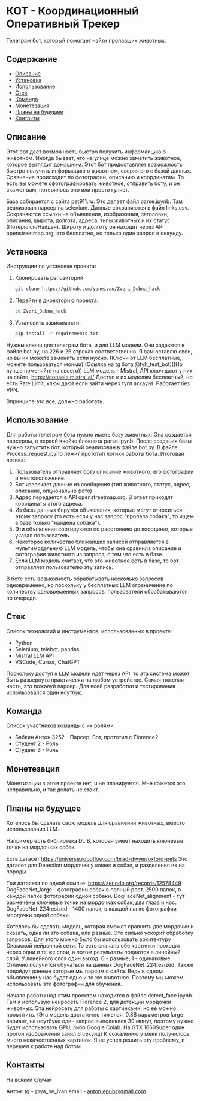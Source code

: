 # КОТ - Координационный Оперативный Трекер

Телеграм бот, который помогает найти пропавших животных.

## Содержание

- [Описание](#описание)
- [Установка](#установка)
- [Использование](#использование)
- [Стек](#Стек)
- [Команда](#команда)
- [Монетезация](#Монетезация)
- [Планы на будущее](#планы-на-будущее)
- [Контакты](#контакты)

## Описание

Этот бот дает возможность быстро получить информаицию о животном. Иногда бывает, что на улице можно заметить животное, которое выглядит домашним. Этот бот предоставляет возможность быстро получить информацию о животном, сверяя его с базой данных. 
Сравнение происходит по фотографии, описанию и координатам. То есть вы можете сфотографировать животное, отправить боту, и он скажет вам, потерялось оно или просто гуляет.

База собирается с сайта pet911.ru. Это делает файл parse.ipynb. Там реализован парсер на selenium. Данные сохраняются в файл links.csv. Сохраняются ссылки на объявления, изображения, заголовки, описания, широта, долгота, адреса, типы животных и их статус (Потерялся/Найден). Широту и долготу он находит через API openstreetmap.org, это бесплатно, но только один запрос в секунду.

## Установка

Инструкции по установке проекта:
1. Клонировать репозиторий:
   ```bash
   git clone https://github.com/yaneivan/Zveri_Dubna_hack
   ```
2. Перейти в директорию проекта:
   ```bash
   cd Zveri_Dubna_hack
   ```
3. Установить зависимости:
   ```bash
   pip install -r requirements.txt
   ```

Нужны ключи для телеграм бота, и для LLM модели. Они задаются в файле bot.py, на 226 и 26 строках соответственно. Я вам оставлю свои, но вы их можете заменить если нужно. (Ключи от LLM бесплатные, можете пользоваться моими)
(Ссылка на tg бота @tyh_test_bot)((Но лучше поменяйте на своего))
LLM модель - Mistral, API ключ дают у них на сайте, https://console.mistral.ai/ 
Доступ к их моделям бесплатный, но есть Rate Limit, ключ дают если зайти через гугл аккаунт. Работает без VPN. 

Впринципе это все, должно работать. 

## Использование

Для работы телеграм бота нужно иметь базу животных. Она создается парсером, в первой ячейке блокнота parse.ipynb.
После создания базы нужно запустить бот, который реализован в файле bot.py.
В файле Process_request.ipynb лежит прототип логики работы бота.
Итоговая логика:
1. Пользователь отправляет боту описание животного, его фотографии и местоположение.
2. Бот извлекает данные из сообщения (тип животного, статус, адрес, описание, опционально фото)
3. Адрес передается в API openstreetmap.org. В ответ приходят координаты этого адреса. 
4. Из базы данных берутся объявления, которые могут относиться этому запросу (то есть если у нас запрос "пропала собака", то ищем в базе только "найдена собака").
5. Эти объявления сортируются по расстоянию до координат, которые указал пользователь.
6. Некоторое количество ближайших записей отправляется в мультимодальную LLM модель, чтобы она сравнила описание и фотографии животного из запроса, с тем что есть в базе. 
7. Если LLM модель считает, что это животное есть в базе, то бот отправляет пользователю эту запись. 

В боте есть возможность обрабатывать несколько запросов одновременно, но поскольку у бесплатных LLM ограничение по количеству одновременных запросов, пользователи обрабатываются по очереди. 

## Стек

Список технологий и инструментов, использованных в проекте:
- Python
- Selenium, telebot, pandas, 
- Mistral LLM API
- VSCode, Cursor, ChatGPT

Поскольку доступ к LLM модели идет через API, то эта система может быть развернута практически на любом устройстве. Самая тяжелая часть, это пожалуй парсер. Для всей разработки и тестирования использовался один ноутбук. 

## Команда

Список участников команды с их ролями:
- Бабкин Антон 3252 - Парсер, Бот, прототип с Florence2
- Студент 2 - Роль
- Студент 3 - Роль

## Монетезация
Монетизации в этом проекте нет, и не планируется. 
Мне кажется это неправильно, и так делать не стоит. 

## Планы на будущее
Хотелось бы сделать свою модель для сравнения животных, вместо использования LLM. 

Например есть библиотека DLIB, которая умеет находить ключевые точки на мордочках собак.

Есть датасет https://universe.roboflow.com/brad-dwyer/oxford-pets 
Это датасет для Detection мордочек у кошек и собак, и разделения их на породы. 

Три датасета по одной ссылке: https://zenodo.org/records/12578449
DogFaceNet_large - фотографии собак в полный рост. 2500 папок, в каждой папке фотографии одной собаки. 
DogFaceNet_alignment - тут размечены ключевые точки на мордочках собак, два глаза и нос.
DogFaceNet_224resized - 1400 папок, в каждой папке фотографии мордочки одной собаки. 

Хотелось бы сделать модель, которая сможет сравнить две мордочки и сказать, одна ли это собака, или разные. Это сильно ускорит обработку запросов. 
Для этого можно было бы использовать архитектуру Сиамской нейронной сети. То есть сначала обе картинки проходят через одни и те же слои, а потом результаты подаются в линейный слой. У линейного слоя один выход. 0 - разные, 1 - одинаковые.
Отлично получится обучаться на данных DogFaceNet_224resized. 
Также подойдут данные которые мы парсим с сайта. Ведь в одном объявлении у нас будет одно и то же животное. Поэтому мы можем использовать эти фотографии для обучения. 

Начало работы над этим проектом находится в файле detect_face.ipynb.
Там я использую нейросеть Florence 2, для детекции мордочки животных. Эта нейросеть для работы с картинками, но ее можно промптить. 
(Эта модель достаточно тяжелая, 0.8B параметров large вариант, на ноутбуке один запрос выполнялся 30 минут, поэтому нужно будет использовать GPU, либо Google Colab. На GTX 1660Super один прогон изображения занял 6 секунд)
К сожалению у меня получилось много некачественных картинок. 
Я не успел решить эту проблему, и перешел к работе над ботом. 

## Контакты
На всякий случай

Антон:
tg - @ya_ne_ivan
email - anton.epub@gmail.com
